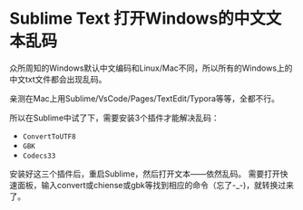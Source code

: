# Sublime Text 打开Windows的中文文本乱码

众所周知的Windows默认中文编码和Linux/Mac不同，所以所有的Windows上的中文txt文件都会出现乱码。

亲测在Mac上用Sublime/VsCode/Pages/TextEdit/Typora等等，全都不行。

所以在Sublime中试了下，需要安装3个插件才能解决乱码：
- `ConvertToUTF8`
- `GBK`
- `Codecs33`

安装好这三个插件后，重启Sublime，然后打开文本——依然乱码。
需要打开快速面板，输入convert或chiense或gbk等找到相应的命令（忘了-_-)，就转换过来了。
